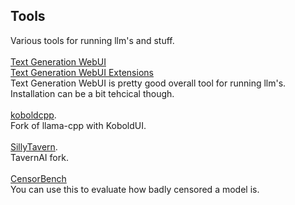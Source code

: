 ## Tools
Various tools for running llm's and stuff.</BR></BR>
[Text Generation WebUI](https://github.com/oobabooga/text-generation-webui)</BR>
[Text Generation WebUI Extensions](https://github.com/oobabooga/text-generation-webui-extensions)</BR>
Text Generation WebUI is pretty good overall tool for running llm's. Installation can be a bit tehcical though.</BR></BR>
[koboldcpp](https://github.com/LostRuins/koboldcpp).</BR>
Fork of llama-cpp with KoboldUI.</BR></BR>
[SillyTavern](https://github.com/SillyTavern/SillyTavern).</BR>
TavernAI fork.</BR></BR>
[CensorBench](https://codeberg.org/jts2323/censorbench)</BR>
You can use this  to evaluate how badly censored a model is.